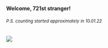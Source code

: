 #### Welcome, 721st stranger!

###### <sup>P.S. counting started approximately in 10.01.22</sup>

<img src="https://kraftwerk28.pp.ua/vcnt.png"></img>
